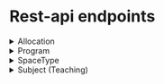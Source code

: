 # Rest-api endpoints

<details><summary>Allocation</summary>
Needed for different allocation versions/rounds.

| All allocations  |   |
|---|---|
Endpoint    | /api/allocation/
Method      | GET
Parameters  | -
Returns     | All allocRound table data.
Contents    | id, name, isAllocSeason, description, lastModified
Used in     | -

| Individual allocation |   |
|---|---|
Endpoint    | /api/allocation/:id
Method      | GET
Parameters  | allocRound.id
Returns     | Allocations from a certain allocation round.
Contents    | id, name, isAllocSeason, description, lastModified, isAllocated, processOn, Subjects, allocated, unAllocated
Used in     | -

| Spaces based on allocation round |   |
|---|---|
Endpoint    | /api/allocation/:id/rooms
Method      | GET
Parameters  | allocRound.id
Returns     | Spaces based on allocation round
Contents    | space.id, space.name, allocatedHours, requiredHours, spaceTypeId
Used in     | Results view

| Allocation round contents organized by programs |   |
|---|---|
Endpoint    | /api/allocation/:id/program/
Method      | GET
Parameters  | allocRound.id
Returns     | All programs and their contents
Contents    | program.id, program.name, rooms(id, name, allocatedHours), subjects(id, name, allocatedHours, requiredHours)
Used in     | Results view


| Starting the allocation |   |
|---|---|
Endpoint    | /api/allocation/start
Method      | POST
Parameters  | AllocRound.id
Returns     | -
Contents    | -
Used in     | Results view

| Resetting the allocation |   |
|---|---|
Endpoint    | /api/allocation/reset
Method      | POST
Parameters  | AllocRound.id
Returns     | For a certain allocation round: Removes the course from the AllocSpace table and resets isAllocated, priority ja cantAllocate, in allocSubject table.
Contents    | -
Used in     | Results view

| Interrupting the allocation process |   |
| --- | ---|
Endpoint    | /api/allocation/abort
Method      | POST
Parameters  | AllocRound.id
Returns     | -
Contents    | -
Used in     | -

| Unallocated subjects (teachings) |   |
| --- | ---|
Endpoint    | /api/allocation/:id/subject/unallocated
Method      | GET
Parameters  | AllocRound.id
Returns     | All allocationRound subjects, that could not be allocated to the spaces
Contents    | subjectId, subject.name, subject.groupSize, subject.area, subject.spaceType
Used in     | AllocationSubjectFailureView

| Suitability of spaces for a certain Subject |   |
| --- | ---|
Endpoint    | /api/allocation/subject/:subjectId/rooms
Method      | GET
Parameters  | subject.id
Returns     | Suitability of spaces for a certain Subject
Contents    | space.id, space.name, space.area, missingItems, areaOk, space.personLimit, personLimitOk, space.inUse, space.spaceType, spaceTypeOk
Used in     | AllocationSubjectFailureView

| Missing equipment in a certain space for a certain subject |   |
| --- | ---|
Endpoint    | /api/allocation/missing-eqpt/subject/:subid/room/:roomid
Method      | GET
Parameters  | subject.id, space.id
Returns     | Missing equipment in a certain space for a certain subject
Contents    | equipment.id, equipment.name
Used in     | AllocationFailureView


</details>

<details><summary>Program</summary>

| Program id:s and name:s |    |
|---|---|
Endpoint    | /api/program/getNames
Method      | GET
Parameters  | -
Returns     | All Programs list
Contents    | program.id, program.name

</details>

<details><summary>SpaceType</summary>

| All space types |   |
|---|---|
Endpoint    | /api/spaceType/getNames
Method      | GET
Parameters  | -
Returns     | All spacetypes
Contents    | id, name

</details>

<details><summary>Subject (Teaching)</summary>

| All Subjects |   |
|---|---|
Endpoint    | /api/subject/getAll
Method      | GET
Parameters  | -
Returns     | All Subjects
Contents    | id, name, groupSize, groupCount, sessionLength, sessionCount, area, program.id, program.name, spaceTypeId, spaceTypeName

| Add new Subject |   |
|---|---|
Endpoint    | /api/subject/post
Method      | POST
Parameters  | name, groupSize, groupCount, sessionLength, sessionCount, area, programId, spaceTypeId
Returns     | Adds new Subject, (returns the id of the added subject?)
Contents    | -

| Removing a subject |   |
|---|---|
Endpoint    | /api/subject/delete/:id
Method      | DELETE
Parameters  | subject.id
Returns     | Removes the subject, (returns code 200?)
Contents    | -

| Modifying the Subject |   |
|---|---|
Endpoint    | /api/subject/update
Method      | PUT
Parameters  | id, name, groupSize, groupCount, sessionLength, sessionCount, area, programId, spaceTypeId
Returns     | Updates the Program, (returns code 200?)
Contents    | -
</details>
